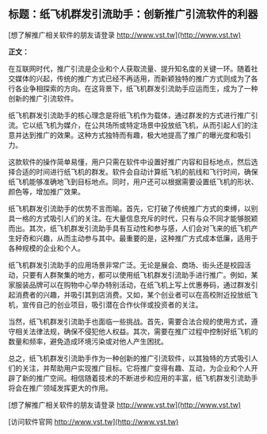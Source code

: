 ## **标题：纸飞机群发引流助手：创新推广引流软件的利器**

[想了解推广相关软件的朋友请登录 http://www.vst.tw](http://www.vst.tw)

**正文：**

在互联网时代，推广引流是企业和个人获取流量、提升知名度的关键一环。随着社交媒体的兴起，传统的推广方式已经不再适用，而新颖独特的推广方式则成为了各行各业争相探索的方向。在这背景下，纸飞机群发引流助手应运而生，成为了一种创新的推广引流软件。

纸飞机群发引流助手的核心理念是将纸飞机作为载体，通过群发的方式进行推广引流。它以纸飞机为媒介，在公共场所或特定场景中投放纸飞机，从而引起人们的注意并达到推广的效果。这种方式独特而有趣，极大地提高了推广的曝光度和吸引力。

这款软件的操作简单易懂，用户只需在软件中设置好推广内容和目标地点，然后选择合适的时间进行纸飞机的群发。软件会自动计算纸飞机的航线和飞行时间，确保纸飞机能够准确地飞到目标地点。同时，用户还可以根据需要设置纸飞机的形状、颜色等，增加推广效果。

纸飞机群发引流助手的优势不言而喻。首先，它打破了传统推广方式的束缚，以别具一格的方式吸引人们的关注。在大量信息充斥的时代，只有与众不同才能够脱颖而出。其次，纸飞机群发引流助手具有互动性和参与感，人们会对飞来的纸飞机产生好奇和兴趣，从而主动参与其中。最重要的是，这种推广方式成本低廉，适用于各种规模的企业和个人。

纸飞机群发引流助手的应用场景非常广泛。无论是展会、商场、街头还是校园活动，只要有人群聚集的地方，都可以使用纸飞机群发引流助手进行推广。例如，某家服装品牌可以在购物中心举办特别活动，在纸飞机上写上优惠券码，通过群发引起消费者的兴趣，并吸引其到店消费。又如，某个创业者可以在高校附近投放纸飞机，宣传自己的创业项目，吸引潜在合作伙伴或投资者的关注。

当然，纸飞机群发引流助手也面临一些挑战。首先，需要合法合规的使用方式，遵守相关法律法规，确保不侵犯他人权益。其次，需要在推广过程中控制好纸飞机的数量和频率，避免造成环境污染或对他人产生困扰。

总之，纸飞机群发引流助手作为一种创新的推广引流软件，以其独特的方式吸引人们的关注，并帮助用户实现推广目标。它将推广变得有趣、互动，为企业和个人开辟了新的推广空间。相信随着技术的不断进步和应用的丰富，纸飞机群发引流助手将会在推广领域发挥更大的作用。

[想了解推广相关软件的朋友请登录 http://www.vst.tw](http://www.vst.tw)


[访问软件官网 http://www.vst.tw](http://www.vst.tw)
